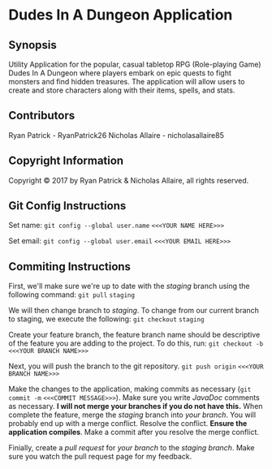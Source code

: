 # Dudes In A Dungeon Application

## Synopsis
Utility Application for the popular, casual tabletop RPG (Role-playing Game) Dudes In A Dungeon where players embark on epic quests to fight monsters and find hidden treasures. The application will allow users to create and store characters along with their items, spells, and stats.

## Contributors
Ryan Patrick - RyanPatrick26
Nicholas Allaire - nicholasallaire85

## Copyright Information
Copyright © 2017 by Ryan Patrick & Nicholas Allaire, all rights reserved.

## Git Config Instructions
Set name: `git config --global user.name` `<<<YOUR NAME HERE>>>`

Set email: `git config --global user.email` `<<<YOUR EMAIL HERE>>>`

## Commiting Instructions
First, we'll make sure we're up to date with the *staging* branch using the following command:
`git pull` `staging`

We will then change branch to *staging*. To change from our current branch to staging, we execute the following:
`git checkout` `staging`

Create your feature branch, the feature branch name should be descriptive of the feature you are adding to the project. To do this, run:
`git checkout -b` `<<<YOUR BRANCH NAME>>>`

Next, you will push the branch to the git repository.
`git push origin` `<<<YOUR BRANCH NAME>>>`

Make the changes to the application, making commits as necessary (`git commit -m` `<<<COMMIT MESSAGE>>>`). Make sure you write *JavaDoc* comments as necessary. **I will not merge your branches if you do not have this.**
When complete the feature, merge the *staging* branch into *your branch*. You will probably end up with a merge conflict. Resolve the conflict. **Ensure the application compiles**. Make a commit after you resolve the merge conflict.

Finially, create a *pull request* for *your branch* to the *staging branch*. Make sure you watch the pull request page for my feedback.
